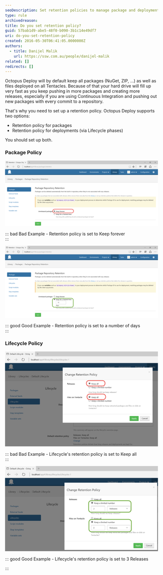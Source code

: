 ```yaml
---
seoDescription: Set retention policies to manage package and deployment storage on Octopus Deploy, ensuring efficient disk space usage.
type: rule
archivedreason:
title: Do you set retention policy?
guid: 57bab1d9-abe5-48f0-b090-3b1c14e49df7
uri: do-you-set-retention-policy
created: 2016-05-30T06:41:05.0000000Z
authors:
  - title: Danijel Malik
    url: https://ssw.com.au/people/danijel-malik
related: []
redirects: []
---
```


Octopus Deploy will by default keep all packages (NuGet, ZIP, …) as well as files deployed on all Tentacles. Because of that your hard drive will fill up very fast as you keep pushing in more packages and creating more releases, especially if you are using Continuous Integration and pushing out new packages with every commit to a repository.

<!--endintro-->

That's why you need to set up a retention policy. Octopus Deploy supports two options:

- Retention policy for packages
- Retention policy for deployments (via Lifecycle phases)

You should set up both.

### Package Policy

![](2016-05-30_15-00-04.png)

::: bad
Bad Example - Retention policy is set to Keep forever  
:::

![](2016-05-30_15-00-29.png)

::: good
Good Example - Retention policy is set to a number of days  
:::

### Lifecycle Policy

![](2016-05-30_15-01-55.png)

::: bad
Bad Example - Lifecycle's retention policy is set to Keep all  
:::

![](2016-05-30_15-49-37.png)

::: good
Good Example - Lifecycle's retention policy is set to 3 Releases

:::

